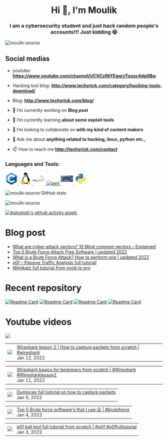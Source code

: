 <h1 align="center">Hi 👋, I'm Moulik</h1>
<h3 align="center">I am a cybersecurity student and just hack random people's accounts!!! Just kidding 😄</h3>

<p align="left"> <img src="https://komarev.com/ghpvc/?username=moulik-source&label=Profile%20views&color=0e75b6&style=flat" alt="moulik-source" /> </p> 

## Social medias
- youtube: **https://www.youtube.com/channel/UCVCzINYEgqrzToozc4dp0Bw**
- Hacking tool blog: **http://www.techyrick.com/category/hacking-tools-download/**
- Blog: **http://www.techyrick.com/blog/**

- 🔭 I’m currently working on **Blog post**

- 🌱 I’m currently learning **about some exploit tools**

- 👯 I’m looking to collaborate on **with my kind of content makers**

- 💬 Ask me about **anything related to hacking, linux, python etc.,**

- 📫 How to reach me **http://techyrick.com/contact**


<h3 align="left">Languages and Tools:</h3>
<p align="left"> <a href="https://www.cprogramming.com/" target="_blank"> <img src="https://raw.githubusercontent.com/devicons/devicon/master/icons/c/c-original.svg" alt="c" width="40" height="40"/> </a> <a href="https://www.linux.org/" target="_blank"> <img src="https://raw.githubusercontent.com/devicons/devicon/master/icons/linux/linux-original.svg" alt="linux" width="40" height="40"/> </a> <a href="https://www.mysql.com/" target="_blank"> <img src="https://raw.githubusercontent.com/devicons/devicon/master/icons/mysql/mysql-original-wordmark.svg" alt="mysql" width="40" height="40"/> </a> <a href="https://www.perl.org/" target="_blank"> <img src="https://api.iconify.design/logos-perl.svg" alt="perl" width="40" height="40"/> </a> <a href="https://www.php.net" target="_blank"> <img src="https://raw.githubusercontent.com/devicons/devicon/master/icons/php/php-original.svg" alt="php" width="40" height="40"/> </a> <a href="https://www.python.org" target="_blank"> <img src="https://raw.githubusercontent.com/devicons/devicon/master/icons/python/python-original.svg" alt="python" width="40" height="40"/> </a> </p>



![moulik-source GitHub stats](https://github-readme-stats.vercel.app/api?username=moulik-source&show_icons=true&theme=vision-friendly-dark)

<p><img align="center" src="https://github-readme-streak-stats.herokuapp.com/?user=moulik-source&theme=vision-friendly-dark" alt="moulik-source" /></p>

[![Ashutosh's github activity graph](https://activity-graph.herokuapp.com/graph?username=moulik-source&bg_color=000000&color=00ff33&line=1e00ff&point=ff0000&area=true&hide_border=true)](https://github.com/ashutosh00710/github-readme-activity-graph)

# Blog post
<!-- BLOG-POST-LIST:START -->
- [What are cyber-attack vectors? 10 Most common vectors – Explained](https://techyrick.com/attack-vectors/)
- [Top 5 Brute Force Attack Free Software | updated 2022](https://techyrick.com/brute-force-software/)
- [What is a Brute Force Attack? How to perform one | updated 2022](https://techyrick.com/brute-force-attack/)
- [p0f – Passive Traffic Analysis full tutorial](https://techyrick.com/p0f-full-tutorial/)
- [Mimikatz full tutorial from noob to pro](https://techyrick.com/mimikatz-tutorial/)
<!-- BLOG-POST-LIST:END -->

# Recent repository 

[![Readme Card](https://github-readme-stats.vercel.app/api/pin/?username=moulik-source&repo=ddos&theme=outrun)](https://github.com/moulik-source/ddos) 
[![Readme Card](https://github-readme-stats.vercel.app/api/pin/?username=moulik-source&repo=port-scan&theme=outrun)](https://github.com/moulik-source/port-scan)
[![Readme Card](https://github-readme-stats.vercel.app/api/pin/?username=moulik-source&repo=moulik-source&theme=outrun)](https://github.com/moulik-source/moulik-source)
[![Readme Card](https://github-readme-stats.vercel.app/api/pin/?username=moulik-source&repo=hashmo&theme=outrun)](https://github.com/moulik-source/hashmo)

# Youtube videos

[<img src="https://img.shields.io/badge/-Subscribe-red?style=for-the-badge&logo=youtube&logoColor=white"/>](https://www.youtube.com/channel/UCVCzINYEgqrzToozc4dp0Bw?sub_confirmation=1)

<!-- YOUTUBE:START --><table><tr><td><a href="https://www.youtube.com/watch?v=QHKatBn5HK8"><img width="140px" src="https://i.ytimg.com/vi/QHKatBn5HK8/mqdefault.jpg"></a></td>
<td><a href="https://www.youtube.com/watch?v=QHKatBn5HK8">Wireshark lesson 2 | How to capture packets from scratch | #wireshark</a><br/>Jan 12, 2022</td></tr></table>
<table><tr><td><a href="https://www.youtube.com/watch?v=cJSSOVs0rDA"><img width="140px" src="https://i.ytimg.com/vi/cJSSOVs0rDA/mqdefault.jpg"></a></td>
<td><a href="https://www.youtube.com/watch?v=cJSSOVs0rDA">Wireshark basics for beginners from scratch | #Wireshark #Wiresharklesson1</a><br/>Jan 11, 2022</td></tr></table>
<table><tr><td><a href="https://www.youtube.com/watch?v=tv6sE2BVq2U"><img width="140px" src="https://i.ytimg.com/vi/tv6sE2BVq2U/mqdefault.jpg"></a></td>
<td><a href="https://www.youtube.com/watch?v=tv6sE2BVq2U">Dumpcap full tutorial on how to capture packets</a><br/>Jan 9, 2022</td></tr></table>
<table><tr><td><a href="https://www.youtube.com/watch?v=GY3JOl9clfM"><img width="140px" src="https://i.ytimg.com/vi/GY3JOl9clfM/mqdefault.jpg"></a></td>
<td><a href="https://www.youtube.com/watch?v=GY3JOl9clfM">Top 5 Brute force software&#39;s that I use 😮 | #bruteforce</a><br/>Jan 4, 2022</td></tr></table>
<table><tr><td><a href="https://www.youtube.com/watch?v=IghqKRgaqZs"><img width="140px" src="https://i.ytimg.com/vi/IghqKRgaqZs/mqdefault.jpg"></a></td>
<td><a href="https://www.youtube.com/watch?v=IghqKRgaqZs">p0f kali tool full tutorial from scratch | #p0f #p0ffulltutorial</a><br/>Jan 3, 2022</td></tr></table>
<!-- YOUTUBE:END -->

